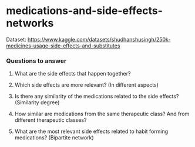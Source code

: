 # medications-and-side-effects-networks

Dataset: https://www.kaggle.com/datasets/shudhanshusingh/250k-medicines-usage-side-effects-and-substitutes


### Questions to answer

1. What are the side effects that happen together?

2. Which side effects are more relevant? (In different aspects)

3. Is there any similarity of the medications related to the side effects? (Similarity degree)

4. How similar are medications from the same therapeutic class? And from different therapeutic classes?

5. What are the most relevant side effects related to habit forming medications? (Bipartite network)
